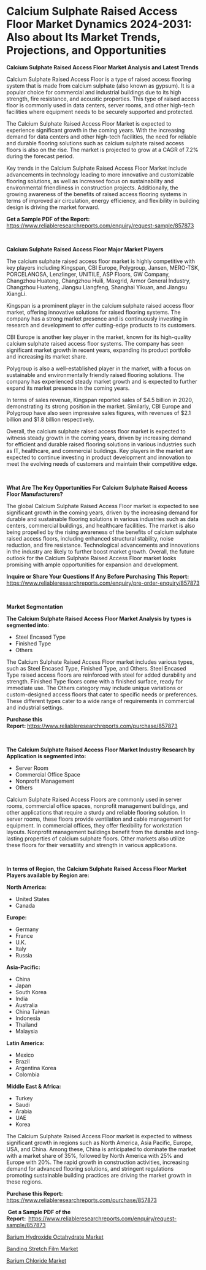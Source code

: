 <p><h1>Calcium Sulphate Raised Access Floor Market Dynamics 2024-2031: Also about Its Market Trends, Projections, and Opportunities</h1></p><p><strong>Calcium Sulphate Raised Access Floor Market Analysis and Latest Trends</strong></p>
<p><p>Calcium Sulphate Raised Access Floor is a type of raised access flooring system that is made from calcium sulphate (also known as gypsum). It is a popular choice for commercial and industrial buildings due to its high strength, fire resistance, and acoustic properties. This type of raised access floor is commonly used in data centers, server rooms, and other high-tech facilities where equipment needs to be securely supported and protected.</p><p>The Calcium Sulphate Raised Access Floor Market is expected to experience significant growth in the coming years. With the increasing demand for data centers and other high-tech facilities, the need for reliable and durable flooring solutions such as calcium sulphate raised access floors is also on the rise. The market is projected to grow at a CAGR of 7.2% during the forecast period.</p><p>Key trends in the Calcium Sulphate Raised Access Floor Market include advancements in technology leading to more innovative and customizable flooring solutions, as well as increased focus on sustainability and environmental friendliness in construction projects. Additionally, the growing awareness of the benefits of raised access flooring systems in terms of improved air circulation, energy efficiency, and flexibility in building design is driving the market forward.</p></p>
<p><strong>Get a Sample PDF of the Report:&nbsp;</strong> <a href="https://www.reliableresearchreports.com/enquiry/request-sample/857873">https://www.reliableresearchreports.com/enquiry/request-sample/857873</a></p>
<p>&nbsp;</p>
<p><strong>Calcium Sulphate Raised Access Floor Major Market Players</strong></p>
<p><p>The calcium sulphate raised access floor market is highly competitive with key players including Kingspan, CBI Europe, Polygroup, Jansen, MERO-TSK, PORCELANOSA, Lenzlinger, UNITILE, ASP Floors, GW Company, Changzhou Huatong, Changzhou Huili, Maxgrid, Armor General Industry, Changzhou Huateng, Jiangsu Liangfeng, Shanghai Yikuan, and Jiangsu XiangLi.</p><p>Kingspan is a prominent player in the calcium sulphate raised access floor market, offering innovative solutions for raised flooring systems. The company has a strong market presence and is continuously investing in research and development to offer cutting-edge products to its customers.</p><p>CBI Europe is another key player in the market, known for its high-quality calcium sulphate raised access floor systems. The company has seen significant market growth in recent years, expanding its product portfolio and increasing its market share.</p><p>Polygroup is also a well-established player in the market, with a focus on sustainable and environmentally friendly raised flooring solutions. The company has experienced steady market growth and is expected to further expand its market presence in the coming years.</p><p>In terms of sales revenue, Kingspan reported sales of $4.5 billion in 2020, demonstrating its strong position in the market. Similarly, CBI Europe and Polygroup have also seen impressive sales figures, with revenues of $2.1 billion and $1.8 billion respectively.</p><p>Overall, the calcium sulphate raised access floor market is expected to witness steady growth in the coming years, driven by increasing demand for efficient and durable raised flooring solutions in various industries such as IT, healthcare, and commercial buildings. Key players in the market are expected to continue investing in product development and innovation to meet the evolving needs of customers and maintain their competitive edge.</p></p>
<p>&nbsp;</p>
<p><strong>What Are The Key Opportunities For Calcium Sulphate Raised Access Floor Manufacturers?</strong></p>
<p><p>The global Calcium Sulphate Raised Access Floor market is expected to see significant growth in the coming years, driven by the increasing demand for durable and sustainable flooring solutions in various industries such as data centers, commercial buildings, and healthcare facilities. The market is also being propelled by the rising awareness of the benefits of calcium sulphate raised access floors, including enhanced structural stability, noise reduction, and fire resistance. Technological advancements and innovations in the industry are likely to further boost market growth. Overall, the future outlook for the Calcium Sulphate Raised Access Floor market looks promising with ample opportunities for expansion and development.</p></p>
<p><strong>Inquire or Share Your Questions If Any Before Purchasing This Report:</strong> <a href="https://www.reliableresearchreports.com/enquiry/pre-order-enquiry/857873">https://www.reliableresearchreports.com/enquiry/pre-order-enquiry/857873</a></p>
<p>&nbsp;</p>
<p><strong>Market Segmentation</strong></p>
<p><strong>The Calcium Sulphate Raised Access Floor Market Analysis by types is segmented into:</strong></p>
<p><ul><li>Steel Encased Type</li><li>Finished Type</li><li>Others</li></ul></p>
<p><p>The Calcium Sulphate Raised Access Floor market includes various types, such as Steel Encased Type, Finished Type, and Others. Steel Encased Type raised access floors are reinforced with steel for added durability and strength. Finished Type floors come with a finished surface, ready for immediate use. The Others category may include unique variations or custom-designed access floors that cater to specific needs or preferences. These different types cater to a wide range of requirements in commercial and industrial settings.</p></p>
<p><strong>Purchase this Report:&nbsp;</strong><a href="https://www.reliableresearchreports.com/purchase/857873">https://www.reliableresearchreports.com/purchase/857873</a></p>
<p>&nbsp;</p>
<p><strong>The Calcium Sulphate Raised Access Floor Market Industry Research by Application is segmented into:</strong></p>
<p><ul><li>Server Room</li><li>Commercial Office Space</li><li>Nonprofit Management</li><li>Others</li></ul></p>
<p><p>Calcium Sulphate Raised Access Floors are commonly used in server rooms, commercial office spaces, nonprofit management buildings, and other applications that require a sturdy and reliable flooring solution. In server rooms, these floors provide ventilation and cable management for equipment. In commercial offices, they offer flexibility for workstation layouts. Nonprofit management buildings benefit from the durable and long-lasting properties of calcium sulphate floors. Other markets also utilize these floors for their versatility and strength in various applications.</p></p>
<p>&nbsp;</p>
<p><strong>In terms of Region, the Calcium Sulphate Raised Access Floor Market Players available by Region are:</strong></p>
<p>
    <p> <strong> North America: </strong>
        <ul>
            <li>United States</li>
            <li>Canada</li>
        </ul>
        </p> 
    <p> <strong> Europe: </strong>
        <ul>
            <li>Germany</li>
            <li>France</li>
            <li>U.K.</li>
            <li>Italy</li>
            <li>Russia</li>
        </ul>
        </p> 
    <p> <strong> Asia-Pacific: </strong>
        <ul>
            <li>China</li>
            <li>Japan</li>
            <li>South Korea</li>
            <li>India</li>
            <li>Australia</li>
            <li>China Taiwan</li>
            <li>Indonesia</li>
            <li>Thailand</li>
            <li>Malaysia</li>
        </ul>
        </p> 
    <p> <strong> Latin America: </strong>
        <ul>
            <li>Mexico</li>
            <li>Brazil</li>
            <li>Argentina Korea</li>
            <li>Colombia</li>
        </ul>
        </p> 
    <p> <strong> Middle East & Africa: </strong>
        <ul>
            <li>Turkey</li>
            <li>Saudi</li>
            <li>Arabia</li>
            <li>UAE</li>
            <li>Korea</li>
        </ul>
    </p>
    </p>
<p><p>The Calcium Sulphate Raised Access Floor market is expected to witness significant growth in regions such as North America, Asia Pacific, Europe, USA, and China. Among these, China is anticipated to dominate the market with a market share of 35%, followed by North America with 25% and Europe with 20%. The rapid growth in construction activities, increasing demand for advanced flooring solutions, and stringent regulations promoting sustainable building practices are driving the market growth in these regions.</p></p>
<p><strong>Purchase this Report: </strong><a href="https://www.reliableresearchreports.com/purchase/857873">https://www.reliableresearchreports.com/purchase/857873</a></p>
<p>&nbsp;<strong>Get a Sample PDF of the Report:&nbsp;&nbsp;</strong><a href="https://www.reliableresearchreports.com/enquiry/request-sample/857873">https://www.reliableresearchreports.com/enquiry/request-sample/857873</a></p>
<p><strong></strong></p>
<p><p><a href="https://github.com/jsmusil/Market-Research-Report-List-2/blob/main/barium-hydroxide-octahydrate-market.md">Barium Hydroxide Octahydrate Market</a></p><p><a href="https://github.com/yemakinde/Market-Research-Report-List-1/blob/main/banding-stretch-film-market.md">Banding Stretch Film Market</a></p><p><a href="https://github.com/bmorecock/Market-Research-Report-List-2/blob/main/barium-chloride-market.md">Barium Chloride Market</a></p></p>